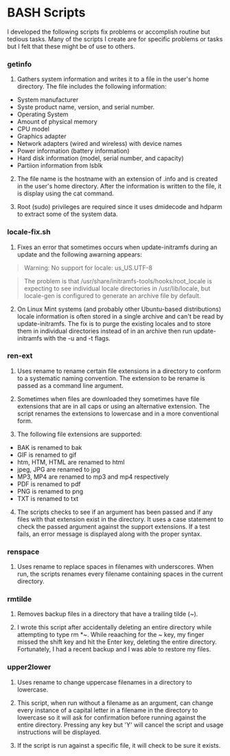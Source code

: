 # BASH Scripts

I developed the following scripts fix problems or accomplish routine but tedious tasks. Many of the scripts I create are for specific problems or tasks but I felt that these might be of use to others.

### getinfo
1. Gathers system information and writes it to a file in the user's home directory. The file includes the following information:
 - System manufacturer
 - Syste product name, version, and serial number.
 - Operating System
 - Amount of physical memory
 - CPU model
 - Graphics adapter
 - Network adapters (wired and wireless) with device names
 - Power information (battery information)
 - Hard disk information (model, serial number, and capacity)
 - Partiion information from lsblk

2. The file name is the hostname with an extension of .info and is created in the user's home directory. After the information is written to the file, it is display using the cat command.

3. Root (sudo) privileges are required since it uses dmidecode and hdparm to extract some of the system data.

### locale-fix.sh
1. Fixes an error that sometimes occurs when update-initramfs during an update and the following awarning appears:
 >Warning: No support for locale: us_US.UTF-8

 >The problem is that /usr/share/initramfs-tools/hooks/root_locale
 is expecting to see individual locale directories in /usr/lib/locale,
 but locale-gen is configured to generate an archive file by default.

2. On Linux Mint systems (and probably other Ubuntu-based distributions) locale information is often stored in a single archive and can't be read by update-initramfs. The fix is to purge the existing locales and to store them in individual directories instead of in an archive then run update-initramfs with the -u and -t flags.

### ren-ext
1. Uses rename to rename certain file extensions in a directory to conform to a systematic naming convention. The extension to be rename is passed as a command line argument.

2. Sometimes when files are downloaded they sometimes have file extensions that are in all caps or using an alternative extension. The script renames the extensions to lowercase and in a more conventional form.

3. The following file extensions are supported:
 - BAK is renamed to bak
 - GIF is renamed to gif
 - htm, HTM, HTML are renamed to html
 - jpeg, JPG are renamed to jpg
 - MP3, MP4 are renamed to mp3 and mp4 respectively
 - PDF is renamed to pdf
 - PNG is renamed to png
 - TXT is renamed to txt

4. The scripts checks to see if an argument has been passed and if any files with that extension exist in the directory. It uses a case statement to check the passed argument against the support extensions. If a test fails, an error message is displayed along with the proper syntax.

### renspace
1. Uses rename to replace spaces in filenames with underscores. When run, the scripts renames every filename containing spaces in the current directory.

### rmtilde
1. Removes backup files in a directory that have a trailing tilde (~).

2. I wrote this script after accidentally deleting an entire directory while attempting to type rm *~. While reaaching for the ~ key, my finger missed the shift key and hit the Enter key, deleting the entire directory. Fortunately, I had a recent backup and I was able to restore my files.

### upper2lower
1. Uses rename to change uppercase filenames in a directory to lowercase.

2. This script, when run without a filename as an argument, can change every instance of a capital letter in a filename in the directory to lowercase so it will ask for confirmation before running against the entire directory. Pressing any key but 'Y' will cancel the script and usage instructions will be displayed.

3. If the script is run against a specific file, it will check to be sure it exists.

